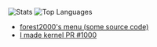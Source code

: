 ![Stats](https://github-readme-stats.vercel.app/api?username=foresst2000&show_icons=true)
![Top Languages](https://github-readme-stats.vercel.app/api/top-langs/?username=foresst2000&layout=compact)

- [forest2000's menu (some source code)](https://github.com/foresst2000/forest2000-menu-avaliable-source)
- [I made kernel PR #1000](https://github.com/torvalds/linux/pull/1000)
